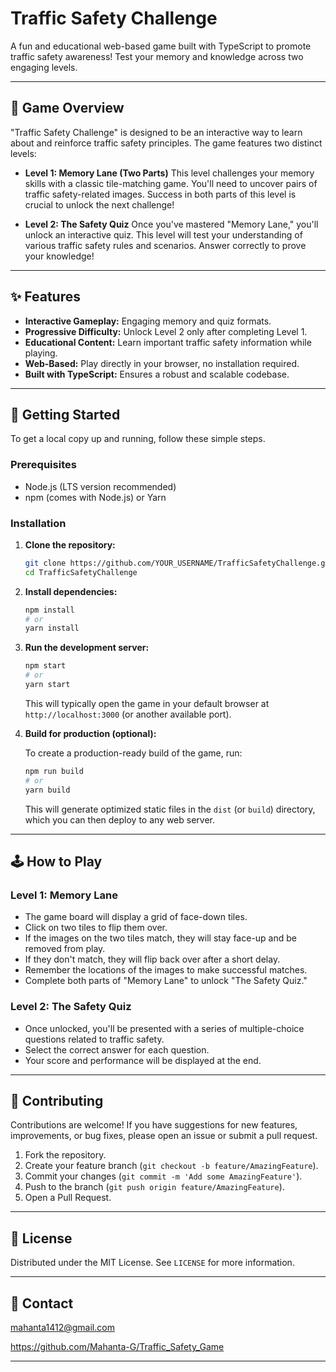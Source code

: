 # Traffic Safety Challenge

A fun and educational web-based game built with TypeScript to promote traffic safety awareness\! Test your memory and knowledge across two engaging levels.

-----

## 🚦 Game Overview

"Traffic Safety Challenge" is designed to be an interactive way to learn about and reinforce traffic safety principles. The game features two distinct levels:

  * **Level 1: Memory Lane (Two Parts)**
    This level challenges your memory skills with a classic tile-matching game. You'll need to uncover pairs of traffic safety-related images. Success in both parts of this level is crucial to unlock the next challenge\!

  * **Level 2: The Safety Quiz**
    Once you've mastered "Memory Lane," you'll unlock an interactive quiz. This level will test your understanding of various traffic safety rules and scenarios. Answer correctly to prove your knowledge\!

-----

## ✨ Features

  * **Interactive Gameplay:** Engaging memory and quiz formats.
  * **Progressive Difficulty:** Unlock Level 2 only after completing Level 1.
  * **Educational Content:** Learn important traffic safety information while playing.
  * **Web-Based:** Play directly in your browser, no installation required.
  * **Built with TypeScript:** Ensures a robust and scalable codebase.

-----

## 🚀 Getting Started

To get a local copy up and running, follow these simple steps.

### Prerequisites

  * Node.js (LTS version recommended)
  * npm (comes with Node.js) or Yarn

### Installation

1.  **Clone the repository:**

    ```bash
    git clone https://github.com/YOUR_USERNAME/TrafficSafetyChallenge.git
    cd TrafficSafetyChallenge
    ```

2.  **Install dependencies:**

    ```bash
    npm install
    # or
    yarn install
    ```

3.  **Run the development server:**

    ```bash
    npm start
    # or
    yarn start
    ```

    This will typically open the game in your default browser at `http://localhost:3000` (or another available port).

4.  **Build for production (optional):**

    To create a production-ready build of the game, run:

    ```bash
    npm run build
    # or
    yarn build
    ```

    This will generate optimized static files in the `dist` (or `build`) directory, which you can then deploy to any web server.

-----

## 🕹️ How to Play

### Level 1: Memory Lane

  * The game board will display a grid of face-down tiles.
  * Click on two tiles to flip them over.
  * If the images on the two tiles match, they will stay face-up and be removed from play.
  * If they don't match, they will flip back over after a short delay.
  * Remember the locations of the images to make successful matches.
  * Complete both parts of "Memory Lane" to unlock "The Safety Quiz."

### Level 2: The Safety Quiz

  * Once unlocked, you'll be presented with a series of multiple-choice questions related to traffic safety.
  * Select the correct answer for each question.
  * Your score and performance will be displayed at the end.

-----

## 🤝 Contributing

Contributions are welcome\! If you have suggestions for new features, improvements, or bug fixes, please open an issue or submit a pull request.

1.  Fork the repository.
2.  Create your feature branch (`git checkout -b feature/AmazingFeature`).
3.  Commit your changes (`git commit -m 'Add some AmazingFeature'`).
4.  Push to the branch (`git push origin feature/AmazingFeature`).
5.  Open a Pull Request.

-----

## 📄 License

Distributed under the MIT License. See `LICENSE` for more information.

-----

## 📧 Contact

mahanta1412@gmail.com

https://github.com/Mahanta-G/Traffic_Safety_Game

-----
